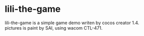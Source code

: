 # lili-the-game
lili-the-game is a simple game demo writen by cocos creator 1.4.  
pictures is paint by SAI, using wacom CTL-471.  
